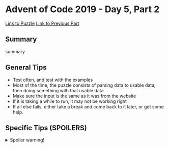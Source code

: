 # Advent of Code 2019 - Day 5, Part 2

[Link to Puzzle](https://adventofcode.com/2019/day/5#part2)
[Link to Previous Part](https://github.com/CodingAP/unofficial-aoc-syllabus/blob/main/years/2019/day5/part1.md)

## Summary
summary

## General Tips
- Test often, and test with the examples
- Most of the time, the puzzle consists of parsing data to usable data, then doing something with that usable data
- Make sure the input is the same as it was from the website
- If it is taking a while to run, it may not be working right
- If all else fails, either take a break and come back to it later, or get some help.

## Specific Tips (SPOILERS)
<details> <summary>Spoiler warning!</summary>

specific tips

</details>